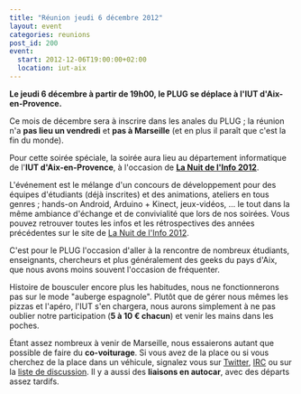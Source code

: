 ```yaml
---
title: "Réunion jeudi 6 décembre 2012"
layout: event
categories: reunions
post_id: 200
event:
  start: 2012-12-06T19:00:00+02:00
  location: iut-aix
---
```

**Le jeudi 6 décembre à partir de 19h00, le PLUG se déplace à l'IUT d'Aix-en-Provence.**

Ce mois de décembre sera à inscrire dans les anales du PLUG ; la réunion n'a **pas lieu un vendredi** et **pas à Marseille** (et en plus il paraît que c'est la fin du monde).

Pour cette soirée spéciale, la soirée aura lieu au département informatique de l'**IUT d'Aix-en-Provence**, à l'occasion de **[La Nuit de l'Info 2012](http://www.nuitdelinfo.com/nuitinfo2012/start)**.

L'événement est le mélange d'un concours de développement pour des équipes d'étudiants (déjà inscrites) et des animations, ateliers en tous genres ; hands-on Android, Arduino + Kinect, jeux-vidéos, … le tout dans la même ambiance d'échange et de convivialité que lors de nos soirées. Vous pouvez retrouver toutes les infos et les rétrospectives des années précédentes sur le site de [La Nuit de l'Info 2012](http://www.nuitdelinfo.com/).

C'est pour le PLUG l'occasion d'aller à la rencontre de nombreux étudiants, enseignants, chercheurs et plus généralement des geeks du pays d'Aix, que nous avons moins souvent l'occasion de fréquenter.

Histoire de bousculer encore plus les habitudes, nous ne fonctionnerons pas sur le mode "auberge espagnole". Plutôt que de gérer nous mêmes les pizzas et l'apéro, l'IUT s'en chargera, nous aurons simplement à ne pas oublier notre participation (**5 à 10 € chacun**) et venir les mains dans les poches.

Étant assez nombreux à venir de Marseille, nous essaierons autant que possible de faire du **co-voiturage**.
Si vous avez de la place ou si vous cherchez de la place dans un véhicule, signalez vous sur [Twitter](http://twitter.com/plugfr), [IRC](/association/irc.html) ou sur la [liste de discussion](/association/mailing-lists.html#plug-discuss). Il y a aussi des **liaisons en autocar**, avec des départs assez tardifs.